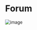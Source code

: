 # Forum
![image](https://user-images.githubusercontent.com/32520260/115362174-f2446880-a1c9-11eb-8d59-35e06e0d2051.png)

